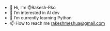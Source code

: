 - 👋 Hi, I’m @Rakesh-Rko
- 👀 I’m interested in AI dev
- 🌱 I’m currently learning Python
- 📫 How to reach me rakeshmeshua@gmail.com

<!---
Rakesh-Rko/Rakesh-Rko is a ✨ special ✨ repository because its `README.md` (this file) appears on your GitHub profile.
You can click the Preview link to take a look at your changes.
--->
